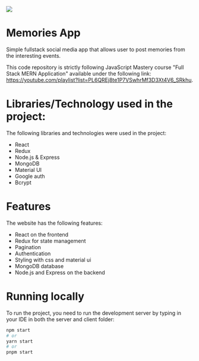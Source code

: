 <img src="https://user-images.githubusercontent.com/62663595/236621380-cb34d854-da5c-4cba-a8db-1b1837011a75.jpg"/>

# Memories App

Simple fullstack social media app that allows user to post memories from the interesting events.

This code repository is strictly following JavaScript Mastery course "Full Stack MERN Application" available under the following link: https://youtube.com/playlist?list=PL6QREj8te1P7VSwhrMf3D3Xt4V6_SRkhu.

# Libraries/Technology used in the project:

The following libraries and technologies were used in the project:

- React
- Redux
- Node.js & Express
- MongoDB
- Material UI
- Google auth
- Bcrypt

# Features

The website has the following features:

- React on the frontend
- Redux for state management
- Pagination
- Authentication
- Styling with css and material ui
- MongoDB database
- Node.js and Express on the backend

# Running locally

To run the project, you need to run the development server by typing in your IDE in both the server and client folder:

```bash
npm start
# or
yarn start
# or
pnpm start
```
